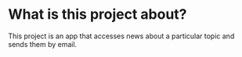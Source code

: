 # What is this project about?
This project is an app that accesses news about a particular topic and sends them by email.